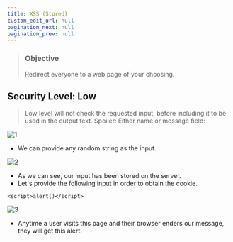 ```yaml
---
title: XSS (Stored)
custom_edit_url: null
pagination_next: null
pagination_prev: null
---
```


> ### Objective
> Redirect everyone to a web page of your choosing.

## Security Level: Low
> Low level will not check the requested input, before including it to be used in the output text.
> Spoiler: Either name or message field: <script>alert("XSS");</script>.

![1](https://github.com/Knign/Write-ups/assets/110326359/94c4d860-7718-4ef2-837a-d03508c1bc02)

- We can provide any random string as the input.

![2](https://github.com/Knign/Write-ups/assets/110326359/3aa2426c-9bc5-48e5-9e85-98f8924408f3)

- As we can see, our input has been stored on the server.
- Let's provide the following input in order to obtain the cookie.
```
<script>alert()</script>
```

![3](https://github.com/Knign/Write-ups/assets/110326359/0d4ba394-6fef-4ccb-9f35-c5e8808be7c1)

- Anytime a user visits this page and their browser enders our message, they will get this alert.
